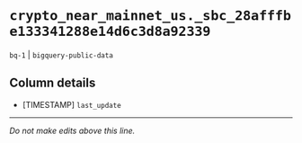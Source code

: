 # `crypto_near_mainnet_us._sbc_28afffbe133341288e14d6c3d8a92339`
`bq-1` | `bigquery-public-data`

## Column details
* [TIMESTAMP] `last_update`

-------------------------------------------------------------------------------
*Do not make edits above this line.*
